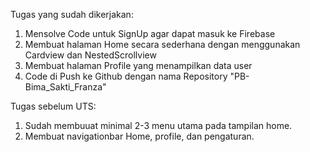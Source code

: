 Tugas yang sudah dikerjakan:
1. Mensolve Code untuk SignUp agar dapat masuk ke Firebase
2. Membuat halaman Home secara sederhana dengan menggunakan Cardview dan NestedScrollview
3. Membuat halaman Profile yang menampilkan data user
4. Code di Push ke Github dengan nama Repository "PB-Bima_Sakti_Franza"

Tugas sebelum UTS:
1. Sudah membuuat minimal 2-3 menu utama pada tampilan home.
2. Membuat navigationbar Home, profile, dan pengaturan. 
